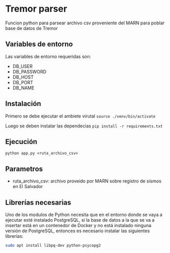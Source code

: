 # Tremor parser

Funcion python para parsear archivo csv proveniente del MARN para poblar base de datos de Tremor

## Variables de entorno

Las variables de entorno requeridas son:

- DB_USER
- DB_PASSWORD
- DB_HOST
- DB_PORT
- DB_NAME

## Instalación

Primero se debe ejecutar el ambiete virutal
`source ./venv/bin/activate`

Luego se deben instalar las dependecias
`pip install -r requirements.txt`

## Ejecución

`python app.py <ruta_archivo_csv>`

## Parametros

- ruta_archivo_csv: archivo proveido por MARN sobre registro de sismos en El Salvador

## Librerías necesarias

Uno de los modulos de Python necesita que en el entorno donde se vaya a ejecutar esté instalado PostgreSQL, si la base de datos a la que se va a insertar está en un contenedor de Docker y no está instalado ninguna versión de PostgreSQL, entonces es necesario instalar las siguientes librerías:
```bash
sudo apt install libpq-dev python-psycopg2
```
